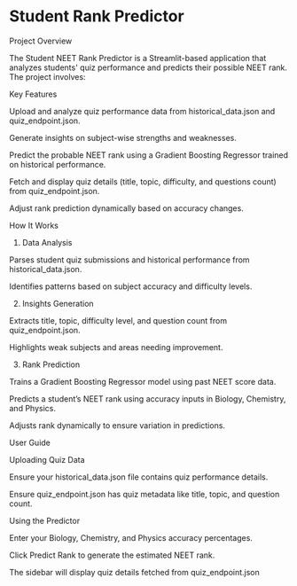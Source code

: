 # Student Rank Predictor


Project Overview

The Student NEET Rank Predictor is a Streamlit-based application that analyzes students' quiz performance and predicts their possible NEET rank. The project involves:

Key Features

Upload and analyze quiz performance data from historical_data.json and quiz_endpoint.json.

Generate insights on subject-wise strengths and weaknesses.

Predict the probable NEET rank using a Gradient Boosting Regressor trained on historical performance.

Fetch and display quiz details (title, topic, difficulty, and questions count) from quiz_endpoint.json.

Adjust rank prediction dynamically based on accuracy changes.


How It Works

1. Data Analysis

Parses student quiz submissions and historical performance from historical_data.json.

Identifies patterns based on subject accuracy and difficulty levels.

2. Insights Generation

Extracts title, topic, difficulty level, and question count from quiz_endpoint.json.

Highlights weak subjects and areas needing improvement.

3. Rank Prediction

Trains a Gradient Boosting Regressor model using past NEET score data.

Predicts a student’s NEET rank using accuracy inputs in Biology, Chemistry, and Physics.

Adjusts rank dynamically to ensure variation in predictions.

User Guide

Uploading Quiz Data

Ensure your historical_data.json file contains quiz performance details.

Ensure quiz_endpoint.json has quiz metadata like title, topic, and question count.

Using the Predictor

Enter your Biology, Chemistry, and Physics accuracy percentages.

Click Predict Rank to generate the estimated NEET rank.

The sidebar will display quiz details fetched from quiz_endpoint.json
